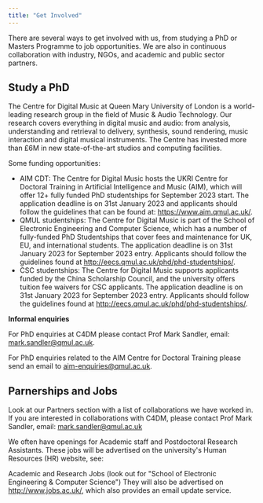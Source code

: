 ```yaml
---
title: "Get Involved"
---
```


There are several ways to get involved with us, from studying a PhD or Masters Programme to job opportunities. We are also in continuous collaboration with industry, NGOs, and academic and public sector partners.

## Study a PhD 

The Centre for Digital Music at Queen Mary University of London is a world-leading research group in the field of Music & Audio Technology. Our research covers everything in digital music and audio: from analysis, understanding and retrieval to delivery, synthesis, sound rendering, music interaction and digital musical instruments. The Centre has invested more than £6M in new state-of-the-art studios and computing facilities.

Some funding opportunities:

- AIM CDT: The Centre for Digital Music hosts the UKRI Centre for Doctoral Training in Artificial Intelligence and Music (AIM), which will offer 12+ fully funded PhD studentships for September 2023 start. The application deadline is on 31st January 2023 and applicants should follow the guidelines that can be found at: <a href="https://www.aim.qmul.ac.uk/" target="_blank" rel="noopener noreferrer" >https://www.aim.qmul.ac.uk/</a>.
- QMUL studentships: The Centre for Digital Music is part of the School of Electronic Engineering and Computer Science, which has a number of fully-funded PhD Studentships that cover fees and maintenance for UK, EU, and international students. The application deadline is on 31st January 2023 for September 2023 entry. Applicants should follow the guidelines found at <a href="https://eecs.qmul.ac.uk/phd/phd-studentships/" target="_blank" rel="noopener noreferrer" >http://eecs.qmul.ac.uk/phd/phd-studentships/</a>.
- CSC studentships: The Centre for Digital Music supports applicants funded by the China Scholarship Council, and the university offers tuition fee waivers for CSC applicants. The application deadline is on 31st January 2023 for September 2023 entry. Applicants should follow the guidelines found at <a href="http://eecs.qmul.ac.uk/phd/phd-studentships/" target="_blank" rel="noopener noreferrer" >http://eecs.qmul.ac.uk/phd/phd-studentships/</a>.

**Informal enquiries**

For PhD enquiries at C4DM please contact Prof Mark Sandler, email: <a href="mailto:mark.sandler@qmul.ac.uk">mark.sandler@qmul.ac.uk</a>.

For PhD enquiries related to the AIM Centre for Doctoral Training please send an email to <a href="mailto:aim-enquiries@qmul.ac.uk">aim-enquiries@qmul.ac.uk</a>. 

## Parnerships and Jobs 

Look at our Partners section with a list of collaborations we have worked in. If you are interested in collaborations with C4DM, please contact Prof Mark Sandler, email: <a href="mailto:mark.sandler@qmul.ac.uk">mark.sandler@qmul.ac.uk</a>

We often have openings for Academic staff and Postdoctoral Research Assistants. These jobs will be advertised on the university's Human Resources (HR) website, see:

Academic and Research Jobs
(look out for "School of Electronic Engineering & Computer Science") They will also be advertised on <a href="http://www.jobs.ac.uk/" target="_blank" rel="noopener noreferrer">http://www.jobs.ac.uk/</a>, which also provides an email update service.
